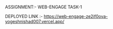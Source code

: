 ASSIGNMENT:- WEB-ENGAGE TASK-1

DEPLOYED LINK :- https://web-engage-ze2if0ova-yogeshnishad007.vercel.app/
